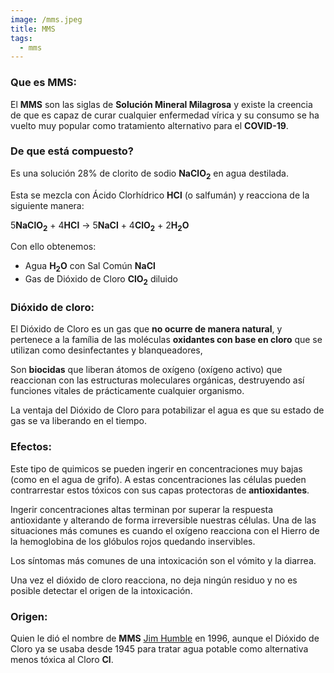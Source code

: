 ```yaml
---
image: /mms.jpeg
title: MMS
tags: 
  - mms
---
```

### Que es MMS:

El **MMS** son las siglas de **Solución Mineral Milagrosa** y existe la creencia de que es capaz de curar cualquier enfermedad vírica y su consumo se ha vuelto muy popular como tratamiento alternativo para el **COVID-19**.

### De que está compuesto?

Es una solución 28% de clorito de sodio **NaClO<sub>2</sub>** en agua destilada.

Esta se mezcla con Ácido Clorhídrico **HCl** (o salfumán) y reacciona de la siguiente manera:

5**NaClO<sub>2</sub>** + 4**HCl** -> 5**NaCl** + 4**ClO<sub>2</sub>** + 2**H<sub>2</sub>O**

Con ello obtenemos:

- Agua **H<sub>2</sub>O** con Sal Común **NaCl** 
- Gas de Dióxido de Cloro **ClO<sub>2</sub>** diluido

### Dióxido de cloro:

El Dióxido de Cloro es un gas que **no ocurre de manera natural**, y pertenece a la família de las moléculas **oxidantes con base en cloro** que se utilizan como desinfectantes y blanqueadores,

Son **biocidas** que liberan átomos de oxígeno (oxígeno activo) que reaccionan con las estructuras moleculares orgánicas, destruyendo así funciones vitales de prácticamente cualquier organismo.

La ventaja del Dióxido de Cloro para potabilizar el agua es que su estado de gas se va liberando en el tiempo.

### Efectos:

Este tipo de quimicos se pueden ingerir en concentraciones muy bajas (como en el agua de grifo).
A estas concentraciones las células pueden contrarrestar estos tóxicos con sus capas protectoras de **antioxidantes**.

Ingerir concentraciones altas terminan por superar la respuesta antioxidante y alterando de forma irreversible nuestras células. Una de las situaciones más comunes es cuando el oxígeno reacciona con el Hierro de la hemoglobina de los glóbulos rojos quedando inservibles.

Los síntomas más comunes de una intoxicación son el vómito y la diarrea.

Una vez el dióxido de cloro reacciona, no deja ningún residuo y no es posible detectar el origen de la intoxicación.

### Origen:

Quien le dió el nombre de **MMS** [Jim Humble](/sources/jim-humble) en 1996, aunque el Dióxido de Cloro ya se usaba desde 1945 para tratar agua potable como alternativa menos tóxica al Cloro **Cl**.